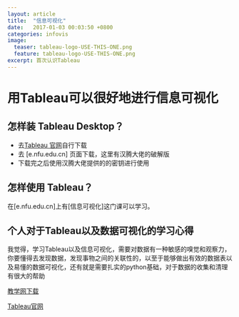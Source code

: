 ```yaml
---
layout: article
title:  "信息可视化"
date:   2017-01-03 00:03:50 +0800
categories: infovis
image:
  teaser: tableau-logo-USE-THIS-ONE.png
  feature: tableau-logo-USE-THIS-ONE.png
excerpt: 首次认识Tableau
---
```


# 用Tableau可以很好地进行信息可视化 

## 怎样装 Tableau Desktop？

- 去[Tableau 官网](https://www.tableau.com/ )自行下载
- 去 [e.nfu.edu.cn] 页面下载，这里有汉腾大佬的破解版 
- 下载完之后使用汉腾大佬提供的的密钥进行使用

## 怎样使用 Tableau？

在[e.nfu.edu.cn]上有[信息可视化]这门课可以学习。

## 个人对于Tableau以及数据可视化的学习心得

我觉得，学习Tableau以及信息可视化，需要对数据有一种敏感的嗅觉和观察力，你要懂得去发现数据，发现事物之间的关联性的，以至于能够做出有效的数据表以及易懂的数据可视化，还有就是需要扎实的python基础，对于数据的收集和清理有很大的帮助


[教学网下载](e.nfu.edu.cn)

[Tableau官网](https://www.tableau.com/ )
